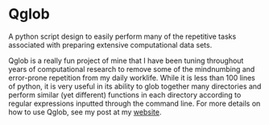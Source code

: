 # Qglob
A python script design to easily perform many of the repetitive tasks associated with preparing extensive computational data sets.

Qglob is a really fun project of mine that I have been tuning throughout years of computational research to remove some of the mindnumbing and error-prone repetition from my daily worklife. While it is less than 100 lines of python, it is very useful in its ability to glob together many directories and perform similar (yet different) functions in each directory according to regular expressions inputted through the command line. For more details on how to use Qglob, see my post at my [website](http://rsdavis.mycpanel.princeton.edu/wp/?p=11).
